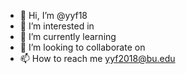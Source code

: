 - 👋 Hi, I’m @yyf18
- 👀 I’m interested in 
- 🌱 I’m currently learning 
- 💞️ I’m looking to collaborate on 
- 📫 How to reach me yyf2018@bu.edu

<!---
yyf18/yyf18 is a ✨ special ✨ repository because its `README.md` (this file) appears on your GitHub profile.
You can click the Preview link to take a look at your changes.
--->
